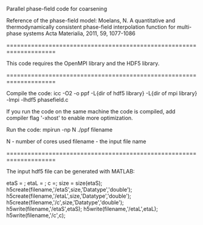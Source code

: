 Parallel phase-field code for coarsening

Reference of the phase-field model:
Moelans, N. A quantitative and thermodynamically consistent phase-field interpolation function for multi-phase systems Acta Materialia, 2011, 59, 1077-1086

====================================================================

This code requires the OpenMPI library and the HDF5 library.


====================================================================

Compile the code:
icc -O2 -o ppf -L{dir of hdf5 library} -L{dir of mpi library} -lmpi -lhdf5 phasefield.c

If you run the code on the same machine the code is compiled, add compiler flag '-xhost' to enable more optimization.

Run the code:
mpirun -np N ./ppf filename 

N - number of cores used
filename - the input file name

====================================================================

The input hdf5 file can be generated with MATLAB:

etaS = ; etaL = ; c =; size = size(etaS);
h5create(filename,'/etaS',size,'Datatype','double');
h5create(filename,'/etaL',size,'Datatype','double');
h5create(filename,'/c',size,'Datatype','double');
h5write(filename,'/etaS',etaS);
h5write(filename,'/etaL',etaL);
h5write(filename,'/c',c);

